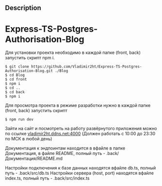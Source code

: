 
## Description
<h1>Express-TS-Postgres-Authorisation-Blog</h1>

Для установки проекта необходимо в каждой папке (front, back) запустить скрипт npm i.
```
$ git clone https://github.com/Vladimir2ht/Express-TS-Postgres-Authorisation-Blog.git ./Blog
$ cd Blog
$ cd front
$ npm i
$ cd ..
$ cd back
$ npm i
```
Для просмотра проекта в режиме разработки нужно в каждой папке (front, back) запустить скрипт
```
$ npm run dev
```

Зайти на сайт и посмотреть на работу развёрнутого приложения можно по ссылке [vladimir2ht.ddns.net:4000](vladimir2ht.ddns.net:4000) (Должен работать с 10:00 до 23:30 по МСК в любой день)

Документация к эндпоинтам находится в вфайле в папке Документация, в файле README, полный путь - .back/Документация/README.md

Настройки подключения к базе данных находятся вфайле db.ts, полный путь - .back/src/db.ts
Настройки сервера (host, port) находятся вфайле index.ts, полный путь - .back/src/index.ts
